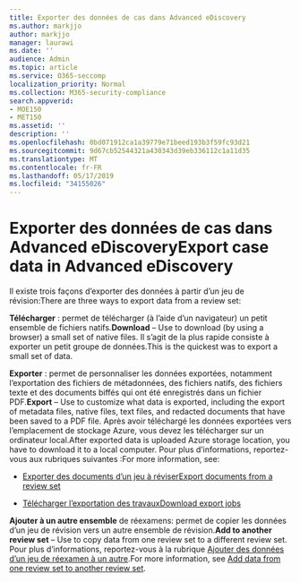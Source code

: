 ```yaml
---
title: Exporter des données de cas dans Advanced eDiscovery
ms.author: markjjo
author: markjjo
manager: laurawi
ms.date: ''
audience: Admin
ms.topic: article
ms.service: O365-seccomp
localization_priority: Normal
ms.collection: M365-security-compliance
search.appverid:
- MOE150
- MET150
ms.assetid: ''
description: ''
ms.openlocfilehash: 0bd071912ca1a39779e71beed193b3f59fc93d21
ms.sourcegitcommit: 9d67cb52544321a430343d39eb336112c1a11d35
ms.translationtype: MT
ms.contentlocale: fr-FR
ms.lasthandoff: 05/17/2019
ms.locfileid: "34155026"
---
```

# <a name="export-case-data-in-advanced-ediscovery"></a><span data-ttu-id="7a025-102">Exporter des données de cas dans Advanced eDiscovery</span><span class="sxs-lookup"><span data-stu-id="7a025-102">Export case data in Advanced eDiscovery</span></span>

<span data-ttu-id="7a025-103">Il existe trois façons d’exporter des données à partir d’un jeu de révision:</span><span class="sxs-lookup"><span data-stu-id="7a025-103">There are three ways to export data from a review set:</span></span>

<span data-ttu-id="7a025-104">**Télécharger** : permet de télécharger (à l’aide d’un navigateur) un petit ensemble de fichiers natifs.</span><span class="sxs-lookup"><span data-stu-id="7a025-104">**Download** – Use to download (by using a browser) a small set of native files.</span></span> <span data-ttu-id="7a025-105">Il s’agit de la plus rapide consiste à exporter un petit groupe de données.</span><span class="sxs-lookup"><span data-stu-id="7a025-105">This is the quickest was to export a small set of data.</span></span>

<span data-ttu-id="7a025-106">**Exporter** : permet de personnaliser les données exportées, notamment l’exportation des fichiers de métadonnées, des fichiers natifs, des fichiers texte et des documents biffés qui ont été enregistrés dans un fichier PDF.</span><span class="sxs-lookup"><span data-stu-id="7a025-106">**Export** – Use to customize what data is exported, including the export of metadata files, native files, text files, and redacted documents that have been saved to a PDF file.</span></span> <span data-ttu-id="7a025-107">Après avoir téléchargé les données exportées vers l’emplacement de stockage Azure, vous devez les télécharger sur un ordinateur local.</span><span class="sxs-lookup"><span data-stu-id="7a025-107">After exported data is uploaded Azure storage location, you have to download it to a local computer.</span></span> <span data-ttu-id="7a025-108">Pour plus d’informations, reportez-vous aux rubriques suivantes :</span><span class="sxs-lookup"><span data-stu-id="7a025-108">For more information, see:</span></span> 

   - [<span data-ttu-id="7a025-109">Exporter des documents d’un jeu à réviser</span><span class="sxs-lookup"><span data-stu-id="7a025-109">Export documents from a review set</span></span>](export-documents-from-review-set.md)

   - [<span data-ttu-id="7a025-110">Télécharger l’exportation des travaux</span><span class="sxs-lookup"><span data-stu-id="7a025-110">Download export jobs</span></span>](download-export-jobs.md)

<span data-ttu-id="7a025-111">**Ajouter à un autre ensemble** de réexamens: permet de copier les données d’un jeu de révision vers un autre ensemble de révision.</span><span class="sxs-lookup"><span data-stu-id="7a025-111">**Add to another review set** – Use to copy data from one review set to a different review set.</span></span> <span data-ttu-id="7a025-112">Pour plus d’informations, reportez-vous à la rubrique [Ajouter des données d’un jeu de réexamen à un autre](add-data-to-review-set-from-another-review-set.md).</span><span class="sxs-lookup"><span data-stu-id="7a025-112">For more information, see [Add data from one review set to another review set](add-data-to-review-set-from-another-review-set.md).</span></span> 
